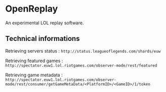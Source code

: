 # OpenReplay
An experimental LOL replay software.

## Technical informations

Retrieving servers status :
`http://status.leagueoflegends.com/shards/euw`

Retrieving featured games :
`http://spectator.euw1.lol.riotgames.com/observer-mode/rest/featured`

Retrieving game metadata :
`http://spectator.euw1.lol.riotgames.com/observer-mode/rest/consumer/getGameMetaData/<PlatformID>/<GameID>/1/token`
